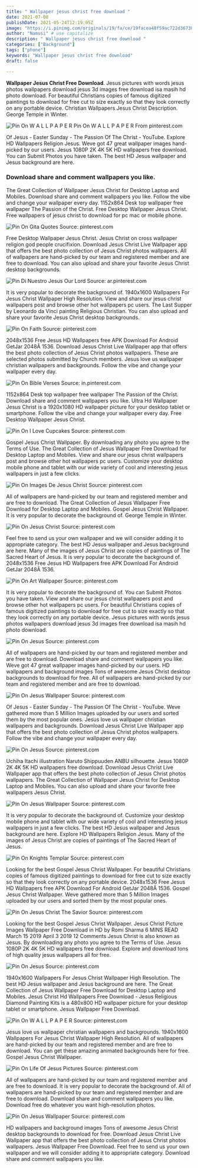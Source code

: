```yaml
---
title: " Wallpaper jesus christ free download "
date: 2021-07-08
publishDate: 2021-05-24T12:19:05Z
image: "https://i.pinimg.com/originals/19/fa/ce/19facea48f59ac722d3673831a9ba5f8.jpg"
author: "Namusi" # use capitalize
description: " Wallpaper jesus christ free download "
categories: ["Background"]
tags: ["phone"]
keywords: "Wallpaper jesus christ free download"
draft: false

---
```



**Wallpaper Jesus Christ Free Download**. Jesus pictures with words jesus photos wallpapers download jesus 3d images free download isa masih hd photo download. For beautiful Christians copies of famous digitized paintings to download for free cut to size exactly so that they look correctly on any portable device. Christian Wallpapers Jesus Christ Description. George Temple in Winter.

![Pin On W A L L P A P E R](https://i.pinimg.com/originals/f3/92/f8/f392f8462b293cd897c98ccd0dff618d.jpg "Pin On W A L L P A P E R")
Pin On W A L L P A P E R From pinterest.com


Of Jesus - Easter Sunday - The Passion Of The Christ - YouTube. Explore HD Wallpapers Religion Jesus. Weve got 47 great wallpaper images hand-picked by our users. Jesus 1080P 2K 4K 5K HD wallpapers free download. You can Submit Photos you have taken. The best HD Jesus wallpaper and Jesus background are here.

### Download share and comment wallpapers you like.

The Great Collection of Wallpaper Jesus Christ for Desktop Laptop and Mobiles. Download share and comment wallpapers you like. Follow the vibe and change your wallpaper every day. 1152x864 Desk top wallpaper free wallpaper The Passion of the Christ. Free Desktop Wallpaper Jesus Christ. Free wallpapers of jesus christ to download for pc mac or mobile phone.


![Pin On Gita Quotes](https://i.pinimg.com/736x/f3/b4/62/f3b4629a0f7aa79212c13d502fbac708.jpg "Pin On Gita Quotes")
Source: pinterest.com

Free Desktop Wallpaper Jesus Christ. Jesus Christ on cross wallpaper religion god people crucifixion. Download Jesus Christ Live Wallpaper app that offers the best photo collection of Jesus Christ photos wallpapers. All of wallpapers are hand-picked by our team and registered member and are free to download. You can also upload and share your favorite Jesus Christ desktop backgrounds.

![Pin Di Nuestro Jesus Our Lord](https://i.pinimg.com/originals/6e/a3/33/6ea3338d312d9ef37c799554f3ed025e.jpg "Pin Di Nuestro Jesus Our Lord")
Source: ar.pinterest.com

It is very popular to decorate the background of. 1940x1600 Wallpapers For Jesus Christ Wallpaper High Resolution. View and share our jesus christ wallpapers post and browse other hot wallpapers pc users. The Last Supper by Leonardo da Vinci painting Religious Christian. You can also upload and share your favorite Jesus Christ desktop backgrounds.

![Pin On Faith](https://i.pinimg.com/originals/4c/9f/17/4c9f175bb36c2a7507ff2b276cb7a8e7.jpg "Pin On Faith")
Source: pinterest.com

2048x1536 Free Jesus HD Wallpapers free APK Download For Android GetJar 2048Ã 1536. Download Jesus Christ Live Wallpaper app that offers the best photo collection of Jesus Christ photos wallpapers. These are selected photos submitted by Church members. Jesus love us wallpaper christian wallpapers and backgrounds. Follow the vibe and change your wallpaper every day.

![Pin On Bible Verses](https://i.pinimg.com/736x/fc/4e/17/fc4e174b0ce7620f6b01ea8f898cf57f.jpg "Pin On Bible Verses")
Source: in.pinterest.com

1152x864 Desk top wallpaper free wallpaper The Passion of the Christ. Download share and comment wallpapers you like. Ultra Hd Wallpaper Jesus Christ is a 1920x1080 HD wallpaper picture for your desktop tablet or smartphone. Follow the vibe and change your wallpaper every day. Free Desktop Wallpaper Jesus Christ.

![Pin On I Love Cupcakes](https://i.pinimg.com/originals/fb/a1/5b/fba15b355514635c7cbda89f3317ed05.jpg "Pin On I Love Cupcakes")
Source: pinterest.com

Gospel Jesus Christ Wallpaper. By downloading any photo you agree to the Terms of Use. The Great Collection of Jesus Wallpaper Free Download for Desktop Laptop and Mobiles. View and share our jesus christ wallpapers post and browse other hot wallpapers pc users. Customize your desktop mobile phone and tablet with our wide variety of cool and interesting jesus wallpapers in just a few clicks.

![Pin On Images De Jesus Christ](https://i.pinimg.com/originals/a8/c2/fc/a8c2fc1833d28007d3507652a70ea78c.jpg "Pin On Images De Jesus Christ")
Source: pinterest.com

All of wallpapers are hand-picked by our team and registered member and are free to download. The Great Collection of Jesus Wallpaper Free Download for Desktop Laptop and Mobiles. Gospel Jesus Christ Wallpaper. It is very popular to decorate the background of. George Temple in Winter.

![Pin On Jesus Christ](https://i.pinimg.com/originals/89/65/d7/8965d701ca10b58bbee2f15c13adc6f5.jpg "Pin On Jesus Christ")
Source: pinterest.com

Feel free to send us your own wallpaper and we will consider adding it to appropriate category. The best HD Jesus wallpaper and Jesus background are here. Many of the images of Jesus Christ are copies of paintings of The Sacred Heart of Jesus. It is very popular to decorate the background of. 2048x1536 Free Jesus HD Wallpapers free APK Download For Android GetJar 2048Ã 1536.

![Pin On Art Wallpaper](https://i.pinimg.com/originals/27/e4/d2/27e4d20895e41ae4a71e0242140e3b0b.jpg "Pin On Art Wallpaper")
Source: pinterest.com

It is very popular to decorate the background of. You can Submit Photos you have taken. View and share our jesus christ wallpapers post and browse other hot wallpapers pc users. For beautiful Christians copies of famous digitized paintings to download for free cut to size exactly so that they look correctly on any portable device. Jesus pictures with words jesus photos wallpapers download jesus 3d images free download isa masih hd photo download.

![Pin On Jesus](https://i.pinimg.com/originals/e6/77/61/e67761ec3745477e5b9e55b12aaa0eec.jpg "Pin On Jesus")
Source: pinterest.com

All of wallpapers are hand-picked by our team and registered member and are free to download. Download share and comment wallpapers you like. Weve got 47 great wallpaper images hand-picked by our users. HD wallpapers and background images Tons of awesome Jesus Christ desktop backgrounds to download for free. All of wallpapers are hand-picked by our team and registered member and are free to download.

![Pin On Jesus Wallpaper](https://i.pinimg.com/736x/56/35/9b/56359be156c15a5111ad4a2446dd15a5.jpg "Pin On Jesus Wallpaper")
Source: pinterest.com

Of Jesus - Easter Sunday - The Passion Of The Christ - YouTube. Weve gathered more than 5 Million Images uploaded by our users and sorted them by the most popular ones. Jesus love us wallpaper christian wallpapers and backgrounds. Download Jesus Christ Live Wallpaper app that offers the best photo collection of Jesus Christ photos wallpapers. Follow the vibe and change your wallpaper every day.

![Pin On Jesus](https://i.pinimg.com/originals/9e/e4/75/9ee475d3e160d60db6ff292bdf82d006.jpg "Pin On Jesus")
Source: pinterest.com

Uchiha Itachi illustration Naruto Shippuuden ANBU silhouette. Jesus 1080P 2K 4K 5K HD wallpapers free download. Download Jesus Christ Live Wallpaper app that offers the best photo collection of Jesus Christ photos wallpapers. The Great Collection of Wallpaper Jesus Christ for Desktop Laptop and Mobiles. You can also upload and share your favorite free wallpapers Jesus Christ.

![Pin On Jesus Wallpaper](https://i.pinimg.com/originals/70/d5/d0/70d5d08d299e7fbb4131fda413a630fc.jpg "Pin On Jesus Wallpaper")
Source: pinterest.com

It is very popular to decorate the background of. Customize your desktop mobile phone and tablet with our wide variety of cool and interesting jesus wallpapers in just a few clicks. The best HD Jesus wallpaper and Jesus background are here. Explore HD Wallpapers Religion Jesus. Many of the images of Jesus Christ are copies of paintings of The Sacred Heart of Jesus.

![Pin On Knights Templar](https://i.pinimg.com/originals/eb/76/be/eb76be928ad36bf479da01e203445f90.jpg "Pin On Knights Templar")
Source: pinterest.com

Looking for the best Gospel Jesus Christ Wallpaper. For beautiful Christians copies of famous digitized paintings to download for free cut to size exactly so that they look correctly on any portable device. 2048x1536 Free Jesus HD Wallpapers free APK Download For Android GetJar 2048Ã 1536. Gospel Jesus Christ Wallpaper. Weve gathered more than 5 Million Images uploaded by our users and sorted them by the most popular ones.

![Pin On Jesus Christ The Savior](https://i.pinimg.com/originals/fc/fa/39/fcfa39b2d3c50c7431b6e7ab6f6f10f6.jpg "Pin On Jesus Christ The Savior")
Source: pinterest.com

Looking for the best Gospel Jesus Christ Wallpaper. Jesus Christ Picture Images Wallpaper Free Download in HD by Romi Sharma 6 MINS READ March 15 2019 April 3 2019 12 Comments Jesus Christ is also known as Jesus. By downloading any photo you agree to the Terms of Use. Jesus 1080P 2K 4K 5K HD wallpapers free download. Explore and download tons of high quality jesus wallpapers all for free.

![Pin On Jesus](https://i.pinimg.com/originals/8f/70/47/8f704791424ad53166398f42e2eb7026.jpg "Pin On Jesus")
Source: pinterest.com

1940x1600 Wallpapers For Jesus Christ Wallpaper High Resolution. The best HD Jesus wallpaper and Jesus background are here. The Great Collection of Jesus Wallpaper Free Download for Desktop Laptop and Mobiles. Jesus Christ Hd Wallpapers Free Download - Jesus Religious Diamond Painting Kits is a 480x800 HD wallpaper picture for your desktop tablet or smartphone. Jesus Wallpaper Free Download.

![Pin On W A L L P A P E R](https://i.pinimg.com/originals/f3/92/f8/f392f8462b293cd897c98ccd0dff618d.jpg "Pin On W A L L P A P E R")
Source: pinterest.com

Jesus love us wallpaper christian wallpapers and backgrounds. 1940x1600 Wallpapers For Jesus Christ Wallpaper High Resolution. All of wallpapers are hand-picked by our team and registered member and are free to download. You can get these amazing animated backgrounds here for free. Gospel Jesus Christ Wallpaper.

![Pin On Life Of Jesus Pictures](https://i.pinimg.com/originals/97/0f/c1/970fc13d1911a1ddd0ec19877465ad47.jpg "Pin On Life Of Jesus Pictures")
Source: pinterest.com

All of wallpapers are hand-picked by our team and registered member and are free to download. It is very popular to decorate the background of. All of wallpapers are hand-picked by our team and registered member and are free to download. Download share and comment wallpapers you like. Download free do whatever you want high-resolution photos.

![Pin On Jesus Wallpaper](https://i.pinimg.com/originals/19/fa/ce/19facea48f59ac722d3673831a9ba5f8.jpg "Pin On Jesus Wallpaper")
Source: pinterest.com

HD wallpapers and background images Tons of awesome Jesus Christ desktop backgrounds to download for free. Download Jesus Christ Live Wallpaper app that offers the best photo collection of Jesus Christ photos wallpapers. Jesus Wallpaper Free Download. Feel free to send us your own wallpaper and we will consider adding it to appropriate category. Download share and comment wallpapers you like.

